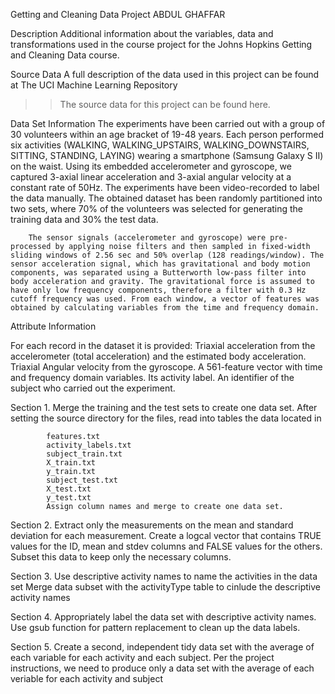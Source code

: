 Getting and Cleaning Data Project
		ABDUL GHAFFAR

Description
		Additional information about the variables, data and transformations used in the course project for the Johns Hopkins Getting and Cleaning Data course.

Source Data
		A full description of the data used in this project can be found at The UCI Machine Learning Repository

>> The source data for this project can be found here.

Data Set Information
		The experiments have been carried out with a group of 30 volunteers within an age bracket of 19-48 years. Each person performed six activities (WALKING, WALKING_UPSTAIRS, WALKING_DOWNSTAIRS, SITTING, STANDING, LAYING) wearing a smartphone (Samsung Galaxy S II) on the waist. Using its embedded accelerometer and gyroscope, we captured 3-axial linear acceleration and 3-axial angular velocity at a constant rate of 50Hz. The experiments have been video-recorded to label the data manually. The obtained dataset has been randomly partitioned into two sets, where 70% of the volunteers was selected for generating the training data and 30% the test data.

		The sensor signals (accelerometer and gyroscope) were pre-processed by applying noise filters and then sampled in fixed-width sliding windows of 2.56 sec and 50% overlap (128 readings/window). The sensor acceleration signal, which has gravitational and body motion components, was separated using a Butterworth low-pass filter into body acceleration and gravity. The gravitational force is assumed to have only low frequency components, therefore a filter with 0.3 Hz cutoff frequency was used. From each window, a vector of features was obtained by calculating variables from the time and frequency domain.

Attribute Information

For each record in the dataset it is provided:
			Triaxial acceleration from the accelerometer (total acceleration) and the estimated body acceleration.
			Triaxial Angular velocity from the gyroscope.
			A 561-feature vector with time and frequency domain variables.
			Its activity label.
			An identifier of the subject who carried out the experiment.
			
			
Section 1. Merge the training and the test sets to create one data set.
			After setting the source directory for the files, read into tables the data located in

			features.txt
			activity_labels.txt
			subject_train.txt
			X_train.txt
			y_train.txt
			subject_test.txt
			X_test.txt
			y_test.txt
			Assign column names and merge to create one data set.

Section 2. Extract only the measurements on the mean and standard deviation for each measurement.
			Create a logcal vector that contains TRUE values for the ID, mean and stdev columns and FALSE values for the others. Subset this data to keep only the necessary columns.

Section 3. Use descriptive activity names to name the activities in the data set
			Merge data subset with the activityType table to cinlude the descriptive activity names

Section 4. Appropriately label the data set with descriptive activity names.
			Use gsub function for pattern replacement to clean up the data labels.

Section 5. Create a second, independent tidy data set with the average of each variable for each activity and each subject.
			Per the project instructions, we need to produce only a data set with the average of each veriable for each activity and subject
